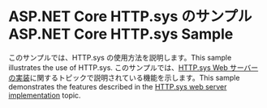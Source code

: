 # <a name="aspnet-core-httpsys-sample"></a><span data-ttu-id="13c42-101">ASP.NET Core HTTP.sys のサンプル</span><span class="sxs-lookup"><span data-stu-id="13c42-101">ASP.NET Core HTTP.sys Sample</span></span>

<span data-ttu-id="13c42-102">このサンプルでは、HTTP.sys の使用方法を説明します。</span><span class="sxs-lookup"><span data-stu-id="13c42-102">This sample illustrates the use of HTTP.sys.</span></span> <span data-ttu-id="13c42-103">このサンプルでは、[HTTP.sys Web サーバーの実装](https://docs.microsoft.com/aspnet/core/fundamentals/servers/httpsys)に関するトピックで説明されている機能を示します。</span><span class="sxs-lookup"><span data-stu-id="13c42-103">This sample demonstrates the features described in the [HTTP.sys web server implementation](https://docs.microsoft.com/aspnet/core/fundamentals/servers/httpsys) topic.</span></span>
